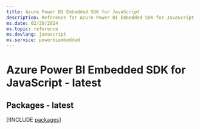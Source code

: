 ```yaml
---
title: Azure Power BI Embedded SDK for JavaScript
description: Reference for Azure Power BI Embedded SDK for JavaScript
ms.date: 02/20/2024
ms.topic: reference
ms.devlang: javascript
ms.service: powerbiembedded
---
```

# Azure Power BI Embedded SDK for JavaScript - latest
## Packages - latest
[!INCLUDE [packages](power-bi-embedded-index.md)]